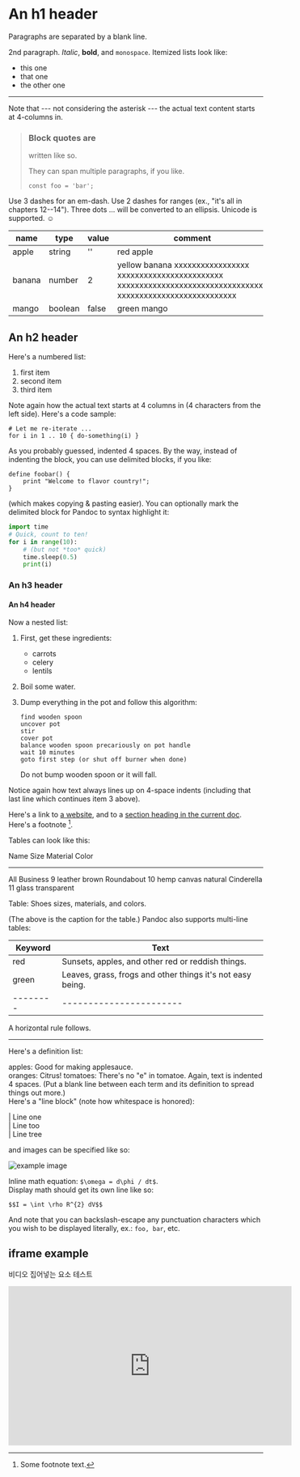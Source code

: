 An h1 header
============

Paragraphs are separated by a blank line.

2nd paragraph. *Italic*, **bold**, and `monospace`. Itemized lists
look like:

  * this one
  * that one
  * the other one

----

Note that --- not considering the asterisk --- the actual text
content starts at 4-columns in.

> ### Block quotes are
> written like so.
>
> They can span multiple paragraphs,
> if you like.
>
> ```
> const foo = 'bar';
> ```

Use 3 dashes for an em-dash. Use 2 dashes for ranges (ex., "it's all
in chapters 12--14"). Three dots ... will be converted to an ellipsis.
Unicode is supported. ☺

| name   | type    | value | comment       |
|--------|---------|-------|---------------|
| apple  | string  | ''    | red apple     |
| banana | number  | 2     | yellow banana xxxxxxxxxxxxxxxxx xxxxxxxxxxxxxxxxxxxxxxxx xxxxxxxxxxxxxxxxxxxxxxxxxxxxxxxxxx xxxxxxxxxxxxxxxxxxxxxxxxxxx |
| mango  | boolean | false | green mango   |

An h2 header
------------

Here's a numbered list:

 1. first item
 2. second item
 3. third item

Note again how the actual text starts at 4 columns in (4 characters
from the left side). Here's a code sample:

    # Let me re-iterate ...
    for i in 1 .. 10 { do-something(i) }

As you probably guessed, indented 4 spaces. By the way, instead of
indenting the block, you can use delimited blocks, if you like:

~~~
define foobar() {
    print "Welcome to flavor country!";
}
~~~

(which makes copying & pasting easier). You can optionally mark the
delimited block for Pandoc to syntax highlight it:

~~~python
import time
# Quick, count to ten!
for i in range(10):
    # (but not *too* quick)
    time.sleep(0.5)
    print(i)
~~~



### An h3 header

#### An h4 header

Now a nested list:

 1. First, get these ingredients:

      * carrots
      * celery
      * lentils

 2. Boil some water.

 3. Dump everything in the pot and follow
    this algorithm:

        find wooden spoon
        uncover pot
        stir
        cover pot
        balance wooden spoon precariously on pot handle
        wait 10 minutes
        goto first step (or shut off burner when done)

    Do not bump wooden spoon or it will fall.

Notice again how text always lines up on 4-space indents (including
that last line which continues item 3 above).

Here's a link to [a website](https://google.com), and to a [section heading in the current
doc](#an-h2-header). Here's a footnote [^1].

[^1]: Some footnote text.

Tables can look like this:

Name           Size  Material      Color
------------- -----  ------------  ------------
All Business      9  leather       brown
Roundabout       10  hemp canvas   natural
Cinderella       11  glass         transparent

Table: Shoes sizes, materials, and colors.

(The above is the caption for the table.) Pandoc also supports
multi-line tables:

| Keyword |   Text |
|-----|-----------------------|
| red | Sunsets, apples, and other red or reddish things. |
| green | Leaves, grass, frogs and other things it's not easy being. |
|--------|-----------------------|

A horizontal rule follows.

***

Here's a definition list:

apples: Good for making applesauce.  
oranges: Citrus!
tomatoes: There's no "e" in tomatoe.
Again, text is indented 4 spaces. (Put a blank line between each term and  its definition to spread things out more.)  
Here's a "line block" (note how whitespace is honored):

| Line one  
| Line too  
| Line tree

and images can be specified like so:

![example image](https://images.unsplash.com/photo-1665442580803-b35184c7de0a?ixlib=rb-1.2.1&ixid=MnwxMjA3fDB8MHxwaG90by1wYWdlfHx8fGVufDB8fHx8&auto=format&fit=crop&w=1000&q=60 "An exemplary image")

Inline math equation: `$\omega = d\phi / dt$`.  
Display math should get its own line like so:

```
$$I = \int \rho R^{2} dV$$
```

And note that you can backslash-escape any punctuation characters
which you wish to be displayed literally, ex.: `foo, bar`, etc.

## iframe example

비디오 집어넣는 요소 테스트

<div class="iframe">
<iframe width="560" height="315" src="https://www.youtube.com/embed/ASCMw-UCafA?si=2gJQZQaPcqCzrI5s" title="YouTube video player" frameborder="0" allow="accelerometer; autoplay; clipboard-write; encrypted-media; gyroscope; picture-in-picture; web-share" allowfullscreen></iframe>
</div>
